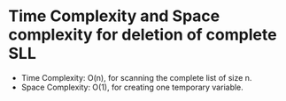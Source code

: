 # Time Complexity and Space complexity for deletion of complete SLL
- Time Complexity: O(n), for scanning the complete list of size n.
- Space Complexity: O(1), for creating one temporary variable.


